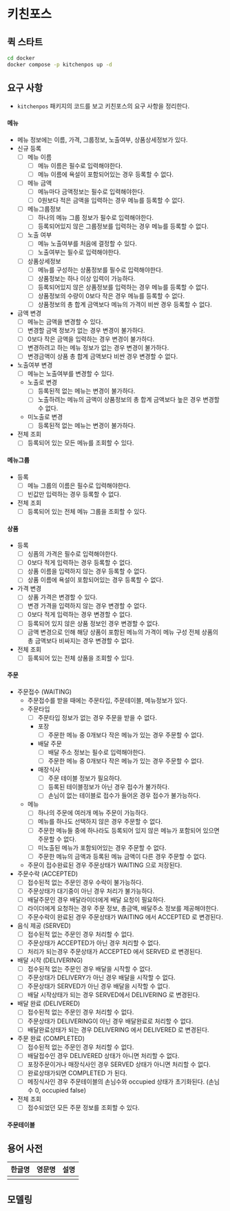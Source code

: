 # 키친포스

## 퀵 스타트

```sh
cd docker
docker compose -p kitchenpos up -d
```

## 요구 사항

- ```kitchenpos``` 패키지의 코드를 보고 키친포스의 요구 사항을 정리한다.

#### 메뉴

- 메뉴 정보에는 이름, 가격, 그룹정보, 노출여부, 상품상세정보가 있다.
- 신규 등록
    - [ ] 메뉴 이름
        - [ ] 메뉴 이름은 필수로 입력해야한다.
        - [ ] 메뉴 이름에 욕설이 포함되어있는 경우 등록할 수 없다.
    - [ ] 메뉴 금액
        - [ ] 메뉴마다 금액정보는 필수로 입력해야한다.
        - [ ] 0원보다 적은 금액을 입력하는 경우 메뉴를 등록할 수 없다.
    - [ ] 메뉴그룹정보
        - [ ] 하나의 메뉴 그룹 정보가 필수로 입력해야한다.
        - [ ] 등록되어있지 않은 그룹정보를 입력하는 경우 메뉴를 등록할 수 없다.
    - [ ] 노출 여부
        - [ ] 메뉴 노출여부를 처음에 결정할 수 있다.
        - [ ] 노출여부는 필수로 입력해야한다.
    - [ ] 상품상세정보
        - [ ] 메뉴를 구성하는 상품정보를 필수로 입력해야한다.
        - [ ] 상품정보는 하나 이상 입력이 가능하다.
        - [ ] 등록되어있지 않은 상품정보를 입력하는 경우 메뉴를 등록할 수 없다.
        - [ ] 상품정보의 수량이 0보다 작은 경우 메뉴를 등록할 수 없다.
        - [ ] 상품정보의 총 합계 금액보다 메뉴의 가격이 비싼 경우 등록할 수 없다.
- 금액 변경
    - [ ] 메뉴는 금액을 변경할 수 있다.
    - [ ] 변경할 금액 정보가 없는 경우 변경이 불가하다.
    - [ ] 0보다 작은 금액을 입력하는 경우 변경이 불가하다.
    - [ ] 변경하려고 하는 메뉴 정보가 없는 경우 변경이 불가하다.
    - [ ] 변경금액이 상품 총 합계 금액보다 비싼 경우 변경할 수 없다.
- 노출여부 변경
    - [ ] 메뉴는 노출여부를 변경할 수 있다.
    - 노출로 변경
        - [ ] 등록된적 없는 메뉴는 변경이 불가하다.
        - [ ] 노출하려는 메뉴의 금액이 상품정보의 총 합계 금액보다 높은 경우 변경할 수 없다.
    - 미노출로 변경
        - [ ] 등록된적 없는 메뉴는 변경이 불가하다.
- 전체 조회
    - [ ] 등록되어 있는 모든 메뉴를 조회할 수 있다.

#### 메뉴그룹

- 등록
    - [ ] 메뉴 그룹의 이름은 필수로 입력해야한다.
    - [ ] 빈값만 입력하는 경우 등록할 수 없다.
- 전체 조회
    - [ ] 등록되어 있는 전체 메뉴 그룹을 조회할 수 있다.

#### 상품

- 등록
    - [ ] 싱픔의 가격은 필수로 입력해야한다.
    - [ ] 0보다 적게 입력하는 경우 등록할 수 없다.
    - [ ] 상품 이름을 입력하지 않는 경우 등록할 수 없다.
    - [ ] 상품 이름에 욕설이 포함되어있는 경우 등록할 수 없다.
- 가격 변경
    - [ ] 상품 가격은 변경할 수 있다.
    - [ ] 변경 가격을 입력하지 않는 경우 변경할 수 없다.
    - [ ] 0보다 적게 입력하는 경우 변경할 수 없다.
    - [ ] 등록되어 있지 않은 상품 정보인 경우 변경할 수 없다.
    - [ ] 금액 변경으로 인해 해당 상품이 포함된 메뉴의 가격이 메뉴 구성 전체 상품의 총 금액보다 비싸지는 경우 변경할 수 없다.
- 전체 조회
    - [ ] 등록되어 있는 전체 상품을 조회할 수 있다.

#### 주문

- 주문접수 (WAITING)
    - 주문접수를 받을 때에는 주문타입, 주문테이블, 메뉴정보가 있다.
    - 주문타입
        - [ ] 주문타입 정보가 없는 경우 주문을 받을 수 없다.
        - 포장
            - [ ] 주문한 메뉴 중 0개보다 작은 메뉴가 있는 경우 주문할 수 없다.
        - 배달 주문
            - [ ] 배달 주소 정보는 필수로 입력해야한다.
            - [ ] 주문한 메뉴 중 0개보다 작은 메뉴가 있는 경우 주문할 수 없다.
        - 매장식사
            - [ ] 주문 테이블 정보가 필요하다.
            - [ ] 등록된 테이블정보가 아닌 경우 접수가 불가하다.
            - [ ] 손님이 없는 테이블로 접수가 들어온 경우 접수가 불가능하다.
    - 메뉴
        - [ ] 하나의 주문에 여러개 메뉴 주문이 가능하다.
        - [ ] 메뉴를 하나도 선택하지 않은 경우 주문할 수 없다.
        - [ ] 주문한 메뉴들 중에 하나라도 등록되어 있지 않은 메뉴가 포함되어 있으면 주문할 수 없다.
        - [ ] 미노출된 메뉴가 포함되어있는 경우 주문할 수 없다.
        - [ ] 주문한 메뉴의 금액과 등록된 메뉴 금액이 다른 경우 주문할 수 없다.
    - 주문이 접수완료된 경우 주문상태가 WAITING 으로 저장된다.
- 주문수락 (ACCEPTED)
    - [ ] 접수된적 없는 주문인 경우 수락이 불가능하다.
    - [ ] 주문상태가 대기중이 아닌 경우 처리가 불가능하다.
    - [ ] 배달주문인 경우 배달라이더에게 배달 요청이 필요하다.
    - [ ] 라이더에게 요청하는 경우 주문 정보, 총금액, 배달주소 정보를 제공해야한다.
    - [ ] 주문수락이 완료된 경우 주문상태가 WAITING 에서 ACCEPTED 로 변경된다.
- 음식 제공 (SERVED)
    - [ ] 접수된적 없는 주문인 경우 처리할 수 없다.
    - [ ] 주문상태가 ACCEPTED가 아닌 경우 처리할 수 없다.
    - [ ] 처리가 되는경우 주문상태가 ACCEPTED 에서 SERVED 로 변경된다.
- 배달 시작 (DELIVERING)
    - [ ] 접수된적 없는 주문인 경우 배달을 시작할 수 없다.
    - [ ] 주문상태가 DELIVERY가 아닌 경우 배달을 시작할 수 없다.
    - [ ] 주문상태가 SERVED가 아닌 경우 배달을 시작할 수 없다.
    - [ ] 배달 시작상태가 되는 경우 SERVED에서 DELIVERING 로 변경된다.
- 배달 완료 (DELIVERED)
    - [ ] 접수된적 없는 주문인 경우 처리할 수 없다.
    - [ ] 주문상태가 DELIVERING이 아닌 경우 배달완료로 처리할 수 없다.
    - [ ] 배달완료상태가 되는 경우 DELIVERING 에서 DELIVERED 로 변경된다.
- 주문 완료 (COMPLETED)
    - [ ] 접수된적 없는 주문인 경우 처리할 수 없다.
    - [ ] 배달접수인 경우 DELIVERED 상태가 아니면 처리할 수 없다.
    - [ ] 포장주문이거나 매장식사인 경우 SERVED 상태가 아니면 처리할 수 없다.
    - [ ] 완료상태가되면 COMPLETED 가 된다.
    - [ ] 메징식사인 경우 주문테이블의 손님수와 occupied 상태가 초기화된다. (손님수 0, occupied false)
- 전체 조회
  - [ ] 접수되었던 모든 주문 정보를 조회할 수 있다.

#### 주문테이블

## 용어 사전

| 한글명 | 영문명 | 설명 |
|-----|-----|----|
|     |     |    |

## 모델링
